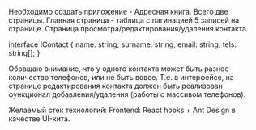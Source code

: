 Необходимо создать приложение - Адресная книга. Всего две страницы.
Главная страница - таблица с пагинацией 5 записей на странице.
Страница просмотра/редактирования/удаления контакта.

interface IContact {
  name: string;
  surname: string;
  email: string;
  tels: string[];
}

Обращаю внимание, что у одного контакта может быть разное количество телефонов, или не быть вовсе. Т.е. в интерфейсе, на странице редактирования контакта должен быть реализован функционал добавления/удаления (работы с массивом телефонов).

Желаемый стек технологий:
Frontend: React hooks + Ant Design в качестве UI-кита.
